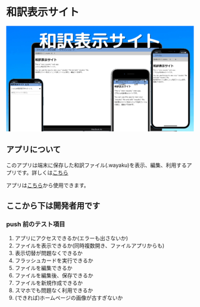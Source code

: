 # 和訳表示サイト

![和訳表示サイト説明画像](./img/view-english.png)

## アプリについて

このアプリは端末に保存した和訳ファイル(.wayaku)を表示、編集、利用するアプリです。詳しくは[こちら](https://chakkun1121.github.io/help/view-english/)

アプリは[こちら](https://chakkun1121.github.io/view-english/)から使用できます。

## ここから下は開発者用です

### push 前のテスト項目

1. アプリにアクセスできるか(エラーも出さないか)
2. ファイルを表示できるか(同時複数開き、ファイルアプリからも)
3. 表示切替が問題なくできるか
4. フラッシュカードを実行できるか
5. ファイルを編集できるか
6. ファイルを編集後、保存できるか
7. ファイルを新規作成できるか
8. スマホでも問題なく利用できるか
9. (できれば)ホームページの画像が古すぎないか
